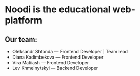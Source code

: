 # Noodi is the educational web-platform

## Our team:
  - Oleksandr Shtonda — Frontend Developer | Team lead
  - Diana Kadimbekova — Frontend Developer
  - Vira Matiiash — Frontend Developer
  - Lev Khmelnytskyi — Backend Developer
